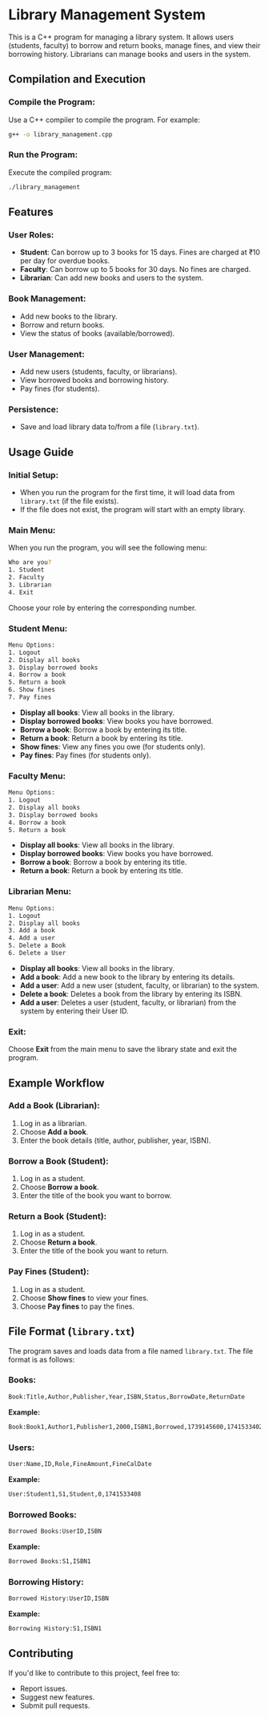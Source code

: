# Library Management System

This is a C++ program for managing a library system. It allows users (students, faculty) to borrow and return books, manage fines, and view their borrowing history. Librarians can manage books and users in the system.

## Compilation and Execution

### Compile the Program:
Use a C++ compiler to compile the program. For example:
```bash
g++ -o library_management.cpp
```

### Run the Program:
Execute the compiled program:
```bash
./library_management
```

## Features

### User Roles:
- **Student**: Can borrow up to 3 books for 15 days. Fines are charged at ₹10 per day for overdue books.
- **Faculty**: Can borrow up to 5 books for 30 days. No fines are charged.
- **Librarian**: Can add new books and users to the system.

### Book Management:
- Add new books to the library.
- Borrow and return books.
- View the status of books (available/borrowed).

### User Management:
- Add new users (students, faculty, or librarians).
- View borrowed books and borrowing history.
- Pay fines (for students).

### Persistence:
- Save and load library data to/from a file (`library.txt`).

## Usage Guide

### Initial Setup:
- When you run the program for the first time, it will load data from `library.txt` (if the file exists).
- If the file does not exist, the program will start with an empty library.

### Main Menu:
When you run the program, you will see the following menu:
```bash
Who are you?
1. Student
2. Faculty
3. Librarian
4. Exit
```
Choose your role by entering the corresponding number.

### Student Menu:
```bash
Menu Options:
1. Logout
2. Display all books
3. Display borrowed books
4. Borrow a book
5. Return a book
6. Show fines
7. Pay fines
```
- **Display all books**: View all books in the library.
- **Display borrowed books**: View books you have borrowed.
- **Borrow a book**: Borrow a book by entering its title.
- **Return a book**: Return a book by entering its title.
- **Show fines**: View any fines you owe (for students only).
- **Pay fines**: Pay fines (for students only).

### Faculty Menu:
```bash
Menu Options:
1. Logout
2. Display all books
3. Display borrowed books
4. Borrow a book
5. Return a book
```
- **Display all books**: View all books in the library.
- **Display borrowed books**: View books you have borrowed.
- **Borrow a book**: Borrow a book by entering its title.
- **Return a book**: Return a book by entering its title.

### Librarian Menu:
```bash
Menu Options:
1. Logout
2. Display all books
3. Add a book
4. Add a user
5. Delete a Book
6. Delete a User
```
- **Display all books**: View all books in the library.
- **Add a book**: Add a new book to the library by entering its details.
- **Add a user**: Add a new user (student, faculty, or librarian) to the system.
- **Delete a book**: Deletes a book from the library by entering its ISBN.
- **Add a user**: Deletes a user (student, faculty, or librarian) from the system by entering their User ID.

### Exit:
Choose **Exit** from the main menu to save the library state and exit the program.

## Example Workflow

### Add a Book (Librarian):
1. Log in as a librarian.
2. Choose **Add a book**.
3. Enter the book details (title, author, publisher, year, ISBN).

### Borrow a Book (Student):
1. Log in as a student.
2. Choose **Borrow a book**.
3. Enter the title of the book you want to borrow.

### Return a Book (Student):
1. Log in as a student.
2. Choose **Return a book**.
3. Enter the title of the book you want to return.

### Pay Fines (Student):
1. Log in as a student.
2. Choose **Show fines** to view your fines.
3. Choose **Pay fines** to pay the fines.

## File Format (`library.txt`)
The program saves and loads data from a file named `library.txt`. The file format is as follows:

### Books:
```bash
Book:Title,Author,Publisher,Year,ISBN,Status,BorrowDate,ReturnDate
```
**Example:**
```bash
Book:Book1,Author1,Publisher1,2000,ISBN1,Borrowed,1739145600,1741533402
```

### Users:
```bash
User:Name,ID,Role,FineAmount,FineCalDate
```
**Example:**
```bash
User:Student1,S1,Student,0,1741533408
```

### Borrowed Books:
```bash
Borrowed Books:UserID,ISBN
```
**Example:**
```bash
Borrowed Books:S1,ISBN1
```
### Borrowing History:
```bash
Borrowed History:UserID,ISBN
```
**Example:**
```bash
Borrowing History:S1,ISBN1
```


## Contributing
If you'd like to contribute to this project, feel free to:
- Report issues.
- Suggest new features.
- Submit pull requests.



